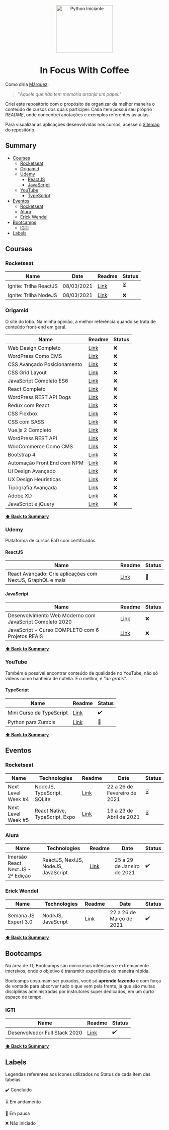 <div align="center">
  
<img src="https://user-images.githubusercontent.com/9125404/87865827-1d0a4380-c950-11ea-8d66-aafbad81fbe3.png" width=180px height=150px alt="Python Iniciante" />

# In Focus With Coffee <!-- omit in toc -->

</div>

Como diria [Márquez](https://pt.wikipedia.org/wiki/Gabriel_Garc%C3%ADa_M%C3%A1rquez):

> "*Aquele que não tem memória arranja um papel.*"

Criei este repositório com o propósito de organizar da melhor maneira o conteúdo de cursos dos quais participei. Cada ítem possui seu próprio *README*, onde concentrei anotações e exemplos referentes as aulas.

Para visualizar as aplicações desenvolvidas nos cursos, acesse o [Sitemap](https://cjambrosi.github.io/in-focus-with-coffee) do repositório.

## Summary <!-- omit in toc -->

- [Courses](#courses)
  - [Rocketseat](#rocketseat)
  - [Origamid](#origamid)
  - [Udemy](#udemy)
    - [ReactJS](#reactjs)
    - [JavaScript](#javascript)
  - [YouTube](#youtube)
    - [TypeScript](#typescript)
- [Eventos](#eventos)
  - [Rocketseat](#rocketseat-1)
  - [Alura](#alura)
  - [Erick Wendel](#erick-wendel)
- [Bootcamps](#bootcamps)
  - [IGTI](#igti)
- [Labels](#labels)

## Courses

### Rocketseat

Name | Date | Readme | Status
|---|---|---|---|
| Ignite: Trilha ReactJS | 08/03/2021 | [Link](courses/reactjs/rocketseat/ignite-trilha-reactjs/README.md) | :hourglass_flowing_sand:
| Ignite: Trilha NodeJS | 08/03/2021 | [Link](courses/nodejs/rocketseat/ignite-trilha-nodejs/README.md) | :x:

### Origamid

O site do lobo. Na minha opinião, a melhor referência quando se trata de conteúdo front-end em geral.

Name | Readme | Status
|---|---|---|
| Web Design Completo | [Link]() | :x:
| WordPress Como CMS | [Link]() | :x:
| CSS Avançado Posicionamento | [Link]() | :x:
| CSS Grid Layout | [Link]() | :x:
| JavaScript Completo ES6 | [Link]() | :x:
| React Completo | [Link]() | :x:
| WordPress REST API Dogs | [Link]() | :x:
| Redux com React | [Link]() | :x:
| CSS Flexbox | [Link]() | :x:
| CSS com SASS | [Link]() | :x:
| Vue.js 2 Completo | [Link]() | :x:
| WordPress REST API | [Link]() | :x:
| WooCommerce Como CMS | [Link]() | :x:
| Bootstrap 4 | [Link]() | :x:
| Automação Front End com NPM | [Link]() | :x:
| UI Design Avançado | [Link]() | :x:
| UX Design Heurísticas | [Link]() | :x:
| Tipografia Avançada | [Link]() | :x:
| Adobe XD | [Link]() | :x:
| JavaScript e jQuery | [Link]() | :x:

**[:arrow_up: Back to Summary](#summary-)**

### Udemy

Plataforma de cursos EaD com certificados.

#### ReactJS

Name | Readme | Status
|---|---|---|
| React Avançado: Crie aplicações com NextJS, GraphQL e mais | [Link](courses/reactjs/react-avancado-wj/README.md) | :construction:

#### JavaScript

Name | Readme | Status
|---|---|---|
| Desenvolvimento Web Moderno com JavaScript Completo 2020 | [Link](courses/javascript/web-moderno-js/README.md) | :x: |
| JavaScript - Curso COMPLETO com 6 Projetos REAIS | [Link](courses/javascript/javascript-curso-completo/README.md) | :x:

**[:arrow_up: Back to Summary](#summary-)**

### YouTube

Também é possível encontrar conteúdo de qualidade no YouTube, não só vídeos como banheira de nutella. E o melhor, é *"de grátis"*.

#### TypeScript

Name | Readme | Status
|---|---|---|
| Mini Curso de TypeScript | [Link](courses/typescript/mini-curso-de-typescript/README.md) | :heavy_check_mark:
| Python para Zumbis | [Link](courses/python/python-for-zombies/README.md) | :construction:

**[:arrow_up: Back to Summary](#summary-)**

## Eventos

### Rocketseat

Name | Technologies | Readme | Date | Status
|---|---|---|---|---|
| Next Level Week #4 | NodeJS, TypeScript, SQLite | [Link](events/rocketseat/nlw-4/README.md) | 22 a 26 de Fevereiro de 2021 | :hourglass_flowing_sand:
| Next Level Week #5 | React Native, TypeScript, Expo | [Link](events/rocketseat/nlw-5/README.md) | 19 a 23 de Abril de 2021 | :hourglass_flowing_sand:

### Alura

Name | Technologies | Readme | Date | Status
|---|---|---|---|---|
| Imersão React Next.JS - 2ª Edição | ReactJS, NextJS, NodeJS, JavaScript | [Link](events/alura/imersao-react-next-js-v2/README.md) | 25 a 29 de Janeiro de 2021 | :heavy_check_mark:

### Erick Wendel

Name | Technologies | Readme | Date | Status
|---|---|---|---|---|
| Semana JS Expert 3.0 | NodeJS, JavaScript | [Link](events/erickwendel/semana-js-expert-3/README.md) | 22 a 26 de Março de 2021 | :heavy_check_mark:

**[:arrow_up: Back to Summary](#summary-)**

## Bootcamps

Na área de TI, Bootcamps são minicursos intensivos e extremamente imersivos, onde o objetivo é transmitir experiência de maneira rápida.

Bootcamps costumam ser puxados, você só **aprende fazendo** e com força de vontade para absorver tudo o que vem pela frente, já que são muitas disciplinas administradas por instrutores super dedicados, em um curto espaço de tempo.

### IGTI

Name | Readme | Status
|---|---|---|
| Desenvolvedor Full Stack 2020 | [Link](bootcamps/igti/desenvolvedor-full-stack) | :heavy_check_mark:

**[:arrow_up: Back to Summary](#summary-)**

## Labels

Legendas referentes aos ícones utilizados no Status de cada ítem das tabelas.

:heavy_check_mark: Concluído

:hourglass_flowing_sand: Em andamento

:construction: Em pausa

:x: Não iniciado
